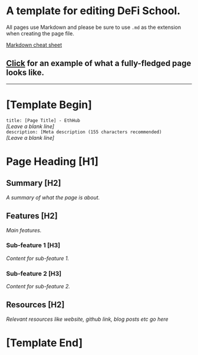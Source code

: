 # A template for editing DeFi School. 
All pages use Markdown and please be sure to use `.md` as the extension when creating the page file.

[Markdown cheat sheet](https://github.com/adam-p/markdown-here/wiki/Markdown-Cheatsheet)

## [Click](https://www.defi.school/) for an example of what a fully-fledged page looks like.
------------------------
# [Template Begin]
`title: [Page Title] - EthHub`  
_[Leave a blank line]_  
`description: [Meta description (155 characters recommended)`  
_[Leave a blank line]_  
# Page Heading [H1]

## Summary [H2]

*A summary of what the page is about.*

## Features [H2]

*Main features.*

### Sub-feature 1 [H3]

*Content for sub-feature 1.*

### Sub-feature 2 [H3]

*Content for sub-feature 2.*

## Resources [H2]

*Relevant resources like website, github link, blog posts etc go here*

# [Template End]
